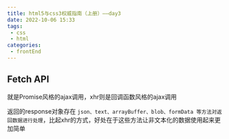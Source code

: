 ```yaml
---
title: html5与css3权威指南（上册）——day3
date: 2022-10-06 15:33
tags:
 - css
 - html
categories: 
 - frontEnd
---
```


## Fetch API

就是Promise风格的ajax调用，xhr则是回调函数风格的ajax调用

返回的response对象存在 `json、text、arrayBuffer、blob、formData 等方法对返回数据进行处理`，比起xhr的方式，好处在于这些方法让非文本化的数据使用起来更加简单
